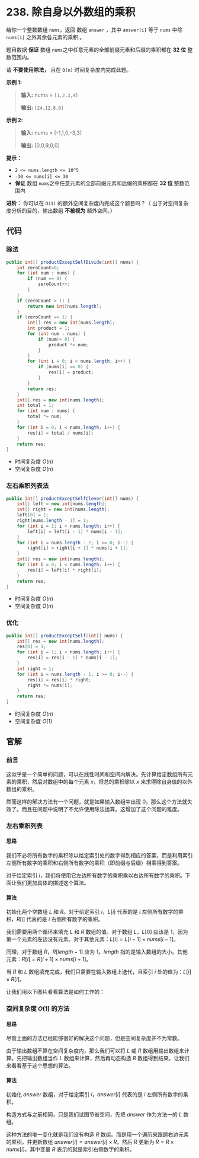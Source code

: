 # 238. 除自身以外数组的乘积 

给你一个整数数组 `nums`，返回 数组 `answer` ，其中 `answer[i]` 等于 `nums` 中除 `nums[i]` 之外其余各元素的乘积 。

题目数据 **保证**  数组 `nums`之中任意元素的全部前缀元素和后缀的乘积都在  **32 位**  整数范围内。

请 **不要使用除法，** 且在 `O(n)` 时间复杂度内完成此题。

**示例 1:** 

> **输入:**  nums = `[1,2,3,4]`
>
> **输出:**  `[24,12,8,6]`

**示例 2:** 

> **输入:**  nums = \[\-1,1,0,\-3,3]
>
> **输出:**  \[0,0,9,0,0]

**提示：** 

*   `2 <= nums.length <= 10^5`
*   `-30 <= nums[i] <= 30`
*   **保证**  数组 `nums`之中任意元素的全部前缀元素和后缀的乘积都在  **32 位**  整数范围内

**进阶：** 你可以在 `O(1)` 的额外空间复杂度内完成这个题目吗？（ 出于对空间复杂度分析的目的，输出数组 **不被视为**  额外空间。）

## 代码

### 除法

```java
public int[] productExceptSelfDivide(int[] nums) {
    int zeroCount=0;
    for (int num : nums) {
        if (num == 0) {
            zeroCount++;
        }
    }
    if (zeroCount > 1) {
        return new int[nums.length];
    }
    if (zeroCount == 1) {
        int[] res = new int[nums.length];
        int product = 1;
        for (int num : nums) {
            if (num!= 0) {
                product *= num;
            }
        }
        for (int i = 0; i < nums.length; i++) {
            if (nums[i] == 0) {
                res[i] = product;
            }
        }
        return res;
    }
    int[] res = new int[nums.length];
    int total = 1;
    for (int num : nums) {
        total *= num;
    }
    for (int i = 0; i < nums.length; i++) {
        res[i] = total / nums[i];
    }
    return res;
}
```

- 时间复杂度 $O(n)$
- 空间复杂度 $O(n)$

### 左右乘积列表法

```java
public int[] productExceptSelfClever(int[] nums) {
    int[] left = new int[nums.length];
    int[] right = new int[nums.length];
    left[0] = 1;
    right[nums.length - 1] = 1;
    for (int i = 1; i < nums.length; i++) {
        left[i] = left[i - 1] * nums[i - 1];
    }
    for (int i = nums.length - 2; i >= 0; i--) {
        right[i] = right[i + 1] * nums[i + 1];
    }
    int[] res = new int[nums.length];
    for (int i = 0; i < nums.length; i++) {
        res[i] = left[i] * right[i];
    }
    return res;
}
```

- 时间复杂度 $O(n)$
- 空间复杂度 $O(n)$

### 优化

```java
public int[] productExceptSelf(int[] nums) {
    int[] res = new int[nums.length];
    res[0] = 1;
    for (int i = 1; i < nums.length; i++) {
        res[i] = res[i - 1] * nums[i - 1];
    }
    int right = 1;
    for (int i = nums.length - 1; i >= 0; i--) {
        res[i] = res[i] * right;
        right *= nums[i];
    }
    return res;
}
```

- 时间复杂度 $O(n)$
- 空间复杂度 $O(1)$

## 官解

### 前言

这似乎是一个简单的问题，可以在线性时间和空间内解决。先计算给定数组所有元素的乘积，然后对数组中的每个元素 $x$，将总的乘积除以 $x$ 来求得除自身值的以外数组的乘积。

然而这样的解决方法有一个问题，就是如果输入数组中出现 0，那么这个方法就失效了。而且在问题中说明了不允许使用除法运算。这增加了这个问题的难度。

### 左右乘积列表

#### 思路

我们不必将所有数字的乘积除以给定索引处的数字得到相应的答案，而是利用索引左侧所有数字的乘积和右侧所有数字的乘积（即前缀与后缀）相乘得到答案。

对于给定索引 $i$，我们将使用它左边所有数字的乘积乘以右边所有数字的乘积。下面让我们更加具体的描述这个算法。

#### 算法

初始化两个空数组 $L$ 和 $R$。对于给定索引 $i$，$L[i]$ 代表的是 $i$ 左侧所有数字的乘积，$R[i]$ 代表的是 $i$ 右侧所有数字的乘积。

我们需要用两个循环来填充 $L$ 和 $R$ 数组的值。对于数组 $L$，$L[0]$ 应该是 1，因为第一个元素的左边没有元素。对于其他元素：$L[i] = L[i-1] \times nums[i-1]$。

同理，对于数组 $R$，$R[length-1]$ 应为 1。$length$ 指的是输入数组的大小。其他元素：$R[i] = R[i+1]\times nums[i+1]$。

当 $R$ 和 $L$ 数组填充完成，我们只需要在输入数组上迭代，且索引 $i$ 处的值为：$L[i]\times R[i]$。

让我们用以下图片看看算法是如何工作的：

### 空间复杂度 $O(1)$ 的方法

#### 思路

尽管上面的方法已经能够很好的解决这个问题，但是空间复杂度并不为常数。

由于输出数组不算在空间复杂度内，那么我们可以将 $L$ 或 $R$ 数组用输出数组来计算。先把输出数组当作 $L$ 数组来计算，然后再动态构造 $R$ 数组得到结果。让我们来看看基于这个思想的算法。

#### 算法

初始化 $answer$ 数组，对于给定索引 $i$，$answer[i]$ 代表的是 $i$ 左侧所有数字的乘积。

构造方式与之前相同，只是我们试图节省空间，先把 $answer$ 作为方法一的 $L$ 数组。

这种方法的唯一变化就是我们没有构造 $R$ 数组。而是用一个遍历来跟踪右边元素的乘积。并更新数组 $answer[i]=answer[i]\times R$。然后 $R$ 更新为 $R=R\times nums[i]$，其中变量 $R$ 表示的就是索引右侧数字的乘积。

